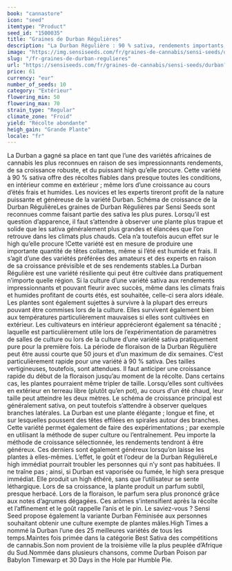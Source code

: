 ```yaml
---
book: "cannastore"
icon: "seed"
itemtype: "Product"
seed_id: "1500035"
title: "Graines de Durban Régulières"
description: "La Durban Régulière : 90 % sativa, rendements importants, high puissant. Résistante aux étés frais et humides ; facile à cultiver."
image: "https://img.sensiseeds.com/fr/graines-de-cannabis/sensi-seeds/durban-image.png"
slug: "/fr-graines-de-durban-regulieres"
url: "https://sensiseeds.com/fr/graines-de-cannabis/sensi-seeds/durban?a_aid=cannastore"
price: 61
currency: "eur"
number_of_seeds: 10
category: "Extérieur"
flowering_min: 50
flowering_max: 70
strain_type: "Regular"
climate_zone: "Froid"
yield: "Récolte abondante"
heigh_gain: "Grande Plante"
locale: "fr"
---
```

La Durban a gagné sa place en tant que l’une des variétés africaines de cannabis les plus reconnues en raison de ses impressionnants rendements, de sa croissance robuste, et du puissant high qu’elle procure. Cette variété à 90 % sativa offre des récoltes fiables dans presque toutes les conditions, en intérieur comme en extérieur ; même lors d’une croissance au cours d’étés frais et humides. Les novices et les experts tireront profit de la nature puissante et généreuse de la variété Durban. Schéma de croissance de la Durban RégulièreLes graines de Durban Régulières par Sensi Seeds sont reconnues comme faisant partie des sativa les plus pures. Lorsqu’il est question d’apparence, il faut s’attendre à observer une plante plus trapue et solide que les sativa généralement plus grandes et élancées que l’on retrouve dans les climats plus chauds. Cela n’a toutefois aucun effet sur le high qu’elle procure !Cette variété est en mesure de produire une importante quantité de têtes collantes, même si l’été est humide et frais. Il s’agit d’une des variétés préférées des amateurs et des experts en raison de sa croissance prévisible et de ses rendements stables.La Durban Régulière est une variété résiliente qui peut être cultivée dans pratiquement n’importe quelle région. Si la culture d’une variété sativa aux rendements impressionnants et pouvant fleurir avec succès, même dans les climats frais et humides profitant de courts étés, est souhaitée, celle-ci sera alors idéale. Les plantes sont également sujettes à survivre à la plupart des erreurs pouvant être commises lors de la culture. Elles survivent également bien aux températures particulièrement mauvaises si elles sont cultivées en extérieur. Les cultivateurs en intérieur apprécieront également sa ténacité ; laquelle est particulièrement utile lors de l’expérimentation de paramètres de salles de culture ou lors de la culture d’une variété sativa pratiquement pure pour la première fois. La période de floraison de la Durban Régulière peut être aussi courte que 50 jours et d’un maximum de dix semaines. C’est particulièrement rapide pour une variété à 90 % sativa. Des tailles vertigineuses, toutefois, sont attendues. Il faut anticiper une croissance rapide du début de la floraison jusqu’au moment de la récolte. Dans certains cas, les plantes pourraient même tripler de taille. Lorsqu’elles sont cultivées en extérieur en terreau libre (plutôt qu’en pot), au cours d’un été chaud, leur taille peut atteindre les deux mètres. Le schéma de croissance principal est généralement sativa, on peut toutefois s’attendre à observer quelques branches latérales. La Durban est une plante élégante ; longue et fine, et sur lesquelles poussent des têtes effilées en spirales autour des branches. Cette variété permet également de faire des expérimentations ; par exemple en utilisant la méthode de super culture ou l’entraînement. Peu importe la méthode de croissance sélectionnée, les rendements tendront à être généreux. Ces derniers sont également généreux lorsqu’on laisse les plantes à elles-mêmes. L’effet, le goût et l’odeur de la Durban RégulièreLe high immédiat pourrait troubler les personnes qui n’y sont pas habituées. Il ne traîne pas ; ainsi, si Durban est vaporisée ou fumée, le high sera presque immédiat. Elle produit un high éthéré, sans que l’utilisateur se sente léthargique. Lors de sa croissance, la plante produit un parfum subtil, presque herbacé. Lors de la floraison, le parfum sera plus prononcé grâce aux notes d’agrumes dégagées. Ces arômes s’intensifient après la récolte et l’affinement et le goût rappelle l’anis et le pin. Le saviez-vous ? Sensi Seed propose également la variante Durban Féminisée aux personnes souhaitant obtenir une culture exempte de plantes mâles.High Times a nommé la Durban l’une des 25 meilleures variétés de tous les temps.Maintes fois primée dans la catégorie Best Sativa des compétitions de cannabis.Son nom provient de la troisième ville la plus peuplée d’Afrique du Sud.Nommée dans plusieurs chansons, comme Durban Poison par Babylon Timewarp et 30 Days in the Hole par Humble Pie.
